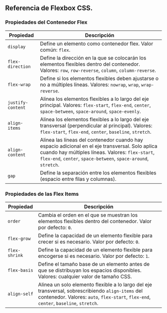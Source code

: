 ## Referencia de Flexbox CSS.

### Propiedades del Contenedor Flex

| Propiedad       | Descripción                                                                                                                                           |
|-----------------|-------------------------------------------------------------------------------------------------------------------------------------------------------|
| `display`       | Define un elemento como contenedor flex. Valor común: `flex`.                                                                                          |
| `flex-direction`| Define la dirección en la que se colocarán los elementos flexibles dentro del contenedor. Valores: `row`, `row-reverse`, `column`, `column-reverse`.   |
| `flex-wrap`     | Define si los elementos flexibles deben ajustarse o no a múltiples líneas. Valores: `nowrap`, `wrap`, `wrap-reverse`.                                  |
| `justify-content`| Alinea los elementos flexibles a lo largo del eje principal. Valores: `flex-start`, `flex-end`, `center`, `space-between`, `space-around`, `space-evenly`. |
| `align-items`   | Alinea los elementos flexibles a lo largo del eje transversal (perpendicular al principal). Valores: `flex-start`, `flex-end`, `center`, `baseline`, `stretch`. |
| `align-content` | Alinea las líneas del contenedor cuando hay espacio adicional en el eje transversal. Solo aplica cuando hay múltiples líneas. Valores: `flex-start`, `flex-end`, `center`, `space-between`, `space-around`, `stretch`. |
| `gap`           | Define la separación entre los elementos flexibles (espacio entre filas y columnas).                                                                   |

### Propiedades de las Flex Items

| Propiedad    | Descripción                                                                                               |
|--------------|-----------------------------------------------------------------------------------------------------------|
| `order`      | Cambia el orden en el que se muestran los elementos flexibles dentro del contenedor. Valor por defecto: `0`. |
| `flex-grow`  | Define la capacidad de un elemento flexible para crecer si es necesario. Valor por defecto: `0`.           |
| `flex-shrink`| Define la capacidad de un elemento flexible para encogerse si es necesario. Valor por defecto: `1`.        |
| `flex-basis` | Define el tamaño base de un elemento antes de que se distribuyan los espacios disponibles. Valores: cualquier valor de tamaño CSS. |
| `align-self` | Alinea un solo elemento flexible a lo largo del eje transversal, sobrescribiendo `align-items` del contenedor. Valores: `auto`, `flex-start`, `flex-end`, `center`, `baseline`, `stretch`. |
